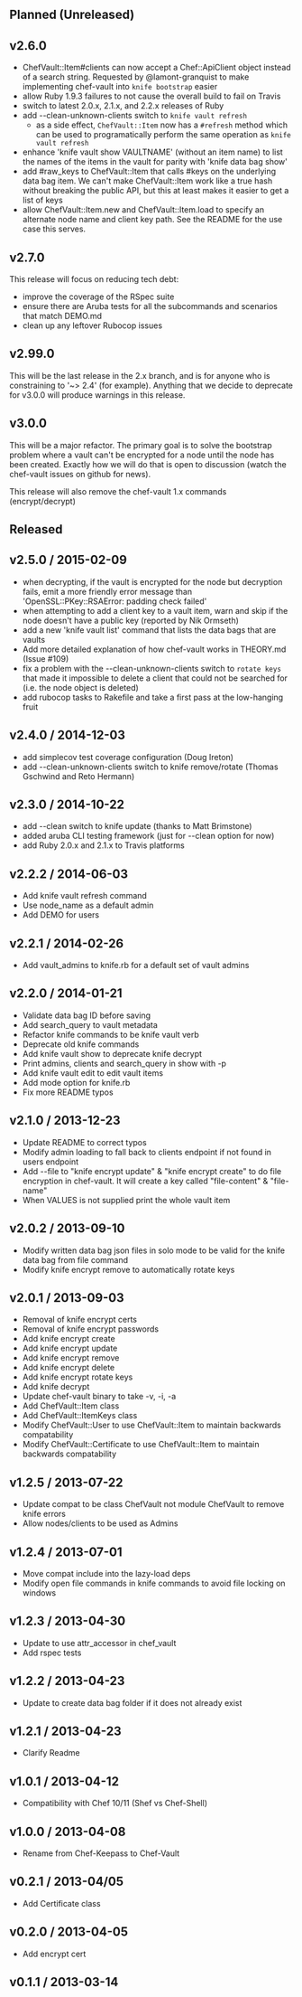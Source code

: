 ## Planned (Unreleased)
## v2.6.0

* ChefVault::Item#clients can now accept a Chef::ApiClient object instead of a search string.  Requested by @lamont-granquist to make implementing chef-vault into `knife bootstrap` easier
* allow Ruby 1.9.3 failures to not cause the overall build to fail on Travis
* switch to latest 2.0.x, 2.1.x, and 2.2.x releases of Ruby
* add --clean-unknown-clients switch to `knife vault refresh`
  * as a side effect, `ChefVault::Item` now has a `#refresh` method which can be used to programatically perform the same operation as `knife vault refresh`
* enhance 'knife vault show VAULTNAME' (without an item name) to list the names of the items in the vault for parity with 'knife data bag show'
* add #raw_keys to ChefVault::Item that calls #keys on the underlying data bag item.  We can't make ChefVault::Item work like a true hash without breaking the public API, but this at least makes it easier to get a list of keys
* allow ChefVault::Item.new and ChefVault::Item.load to specify an alternate node name and client key path.  See the README for the use case this serves.

## v2.7.0

This release will focus on reducing tech debt:

* improve the coverage of the RSpec suite
* ensure there are Aruba tests for all the subcommands and scenarios that match DEMO.md
* clean up any leftover Rubocop issues

## v2.99.0

This will be the last release in the 2.x branch, and is for anyone who
is constraining to '~> 2.4' (for example).  Anything that we decide to
deprecate for v3.0.0 will produce warnings in this release.

## v3.0.0

This will be a major refactor.  The primary goal is to solve the bootstrap
problem where a vault can't be encrypted for a node until the node has been
created.  Exactly how we will do that is open to discussion (watch the
chef-vault issues on github for news).

This release will also remove the chef-vault 1.x commands (encrypt/decrypt)

## Released
## v2.5.0 / 2015-02-09
* when decrypting, if the vault is encrypted for the node but decryption fails, emit a more friendly error message than 'OpenSSL::PKey::RSAError: padding check failed'
* when attempting to add a client key to a vault item, warn and skip if the node doesn't have a public key (reported by Nik Ormseth)
* add a new 'knife vault list' command that lists the data bags that are vaults
* Add more detailed explanation of how chef-vault works in THEORY.md (Issue #109)
* fix a problem with the --clean-unknown-clients switch to `rotate keys` that made it impossible to delete a client that could not be searched for (i.e. the node object is deleted)
* add rubocop tasks to Rakefile and take a first pass at the low-hanging fruit

## v2.4.0 / 2014-12-03
* add simplecov test coverage configuration (Doug Ireton)
* add --clean-unknown-clients switch to knife remove/rotate (Thomas Gschwind and Reto Hermann)

## v2.3.0 / 2014-10-22
* add --clean switch to knife update (thanks to Matt Brimstone)
* added aruba CLI testing framework (just for --clean option for now)
* add Ruby 2.0.x and 2.1.x to Travis platforms

## v2.2.2 / 2014-06-03
* Add knife vault refresh command
* Use node_name as a default admin
* Add DEMO for users

## v2.2.1 / 2014-02-26
* Add vault_admins to knife.rb for a default set of vault admins

## v2.2.0 / 2014-01-21
* Validate data bag ID before saving
* Add search_query to vault metadata
* Refactor knife commands to be knife vault verb
* Deprecate old knife commands
* Add knife vault show to deprecate knife decrypt
* Print admins, clients and search_query in show with -p
* Add knife vault edit to edit vault items
* Add mode option for knife.rb
* Fix more README typos

## v2.1.0 / 2013-12-23
* Update README to correct typos
* Modify admin loading to fall back to clients endpoint if not found in users endpoint
* Add --file to "knife encrypt update" & "knife encrypt create" to do file encryption in chef-vault.  It will create a key called "file-content" & "file-name"
* When VALUES is not supplied print the whole vault item

## v2.0.2 / 2013-09-10
* Modify written data bag json files in solo mode to be valid for the knife data bag from file command
* Modify knife encrypt remove to automatically rotate keys

## v2.0.1 / 2013-09-03
* Removal of knife encrypt certs
* Removal of knife encrypt passwords
* Add knife encrypt create
* Add knife encrypt update
* Add knife encrypt remove
* Add knife encrypt delete
* Add knife encrypt rotate keys
* Add knife decrypt
* Update chef-vault binary to take -v, -i, -a
* Add ChefVault::Item class
* Add ChefVault::ItemKeys class
* Modify ChefVault::User to use ChefVault::Item to maintain backwards compatability
* Modify ChefVault::Certificate to use ChefVault::Item to maintain backwards compatability

## v1.2.5 / 2013-07-22
* Update compat to be class ChefVault not module ChefVault to remove knife errors
* Allow nodes/clients to be used as Admins

## v1.2.4 / 2013-07-01
* Move compat include into the lazy-load deps
* Modify open file commands in knife commands to avoid file locking on windows

## v1.2.3 / 2013-04-30
* Update to use attr_accessor in chef_vault
* Add rspec tests

## v1.2.2 / 2013-04-23
* Update to create data bag folder if it does not already exist

## v1.2.1 / 2013-04-23
* Clarify Readme

## v1.0.1 / 2013-04-12
* Compatibility with Chef 10/11 (Shef vs Chef-Shell)

## v1.0.0 / 2013-04-08
* Rename from Chef-Keepass to Chef-Vault

## v0.2.1 / 2013-04/05
* Add Certificate class

## v0.2.0 / 2013-04-05
* Add encrypt cert

## v0.1.1 / 2013-03-14
